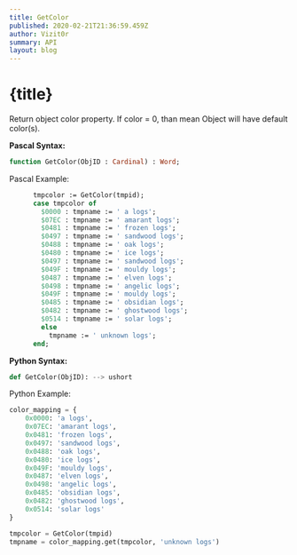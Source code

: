 ```yaml
---
title: GetColor
published: 2020-02-21T21:36:59.459Z
author: Vizit0r
summary: API
layout: blog
---
```


# {title}

Return object color property. If color = 0, than mean Object will have default color(s).

**Pascal Syntax:**

```pascal
function GetColor(ObjID : Cardinal) : Word;
```
Pascal Example:
```pascal
      tmpcolor := GetColor(tmpid); 
      case tmpcolor of 
        $0000 : tmpname := ' a logs'; 
        $07EC : tmpname := ' amarant logs'; 
        $0481 : tmpname := ' frozen logs'; 
        $0497 : tmpname := ' sandwood logs'; 
        $0488 : tmpname := ' oak logs'; 
        $0480 : tmpname := ' ice logs'; 
        $0497 : tmpname := ' sandwood logs'; 
        $049F : tmpname := ' mouldy logs';   
        $0487 : tmpname := ' elven logs'; 
        $0498 : tmpname := ' angelic logs'; 
        $049F : tmpname := ' mouldy logs'; 
        $0485 : tmpname := ' obsidian logs'; 
        $0482 : tmpname := ' ghostwood logs'; 
        $0514 : tmpname := ' solar logs';
        else
          tmpname := ' unknown logs'; 
      end; 
```

**Python Syntax:**
```python
def GetColor(ObjID): --> ushort
```

Python Example:
```py
color_mapping = {
    0x0000: 'a logs',
    0x07EC: 'amarant logs',
    0x0481: 'frozen logs',
    0x0497: 'sandwood logs',
    0x0488: 'oak logs',
    0x0480: 'ice logs',
    0x049F: 'mouldy logs',
    0x0487: 'elven logs',
    0x0498: 'angelic logs',
    0x0485: 'obsidian logs',
    0x0482: 'ghostwood logs',
    0x0514: 'solar logs'
}

tmpcolor = GetColor(tmpid)
tmpname = color_mapping.get(tmpcolor, 'unknown logs')
```
